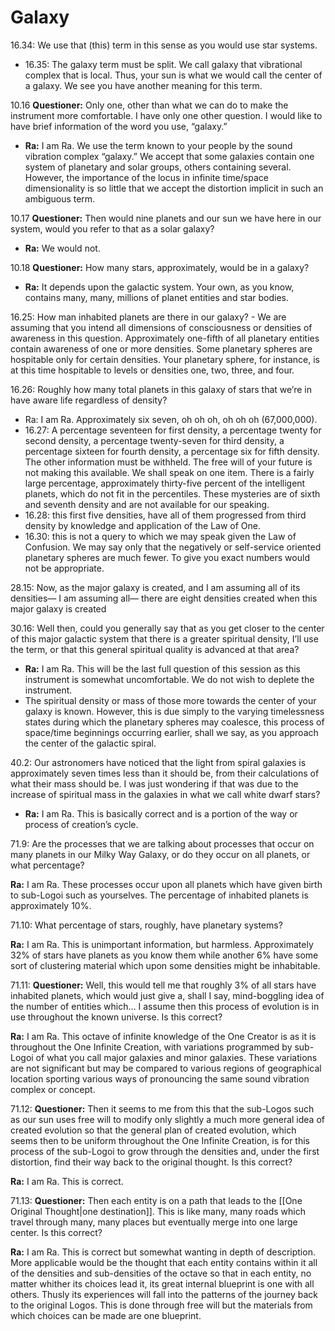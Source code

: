 # Galaxy
16.34: We use that (this) term in this sense as you would use star systems.
- 16.35: The galaxy term must be split. We call galaxy that vibrational complex that is local. Thus, your sun is what we would call the center of a galaxy. We see you have another meaning for this term.

10.16 **Questioner:** Only one, other than what we can do to make the instrument more comfortable. I have only one other question. I would like to have brief information of the word you use, “galaxy.”
- **Ra:** I am Ra. We use the term known to your people by the sound vibration complex “galaxy.” We accept that some galaxies contain one system of planetary and solar groups, others containing several. However, the importance of the locus in infinite time/space dimensionality is so little that we accept the distortion implicit in such an ambiguous term.

10.17 **Questioner:** Then would nine planets and our sun we have here in our system, would you refer to that as a solar galaxy?
- **Ra:** We would not.

10.18 **Questioner:** How many stars, approximately, would be in a galaxy?
- **Ra:** It depends upon the galactic system. Your own, as you know, contains many, many, millions of planet entities and star bodies.

16.25: How man inhabited planets are there in our galaxy? - We are assuming that you intend all dimensions of consciousness or densities of awareness in this question. Approximately one-fifth of all planetary entities contain awareness of one or more densities. Some planetary spheres are hospitable only for certain densities. Your planetary sphere, for instance, is at this time hospitable to levels or densities one, two, three, and four.

16.26: Roughly how many total planets in this galaxy of stars that we’re in have aware life regardless of density?
- Ra: I am Ra. Approximately six seven, oh oh oh, oh oh oh (67,000,000).
- 16.27: A percentage seventeen for first density, a percentage twenty for second density, a percentage twenty-seven for third density, a percentage sixteen for fourth density, a percentage six for fifth density. The other information must be withheld. The free will of your future is not making this available. We shall speak on one item. There is a fairly large percentage, approximately thirty-five percent of the intelligent planets, which do not fit in the percentiles. These mysteries are of sixth and seventh density and are not available for our speaking.
- 16.28: this first five densities, have all of them progressed from third density by knowledge and application of the Law of One.
- 16.30: this is not a query to which we may speak given the Law of Confusion. We may say only that the negatively or self-service oriented planetary spheres are much fewer. To give you exact numbers would not be appropriate.

28.15: Now, as the major galaxy is created, and I am assuming all of its densities— I am assuming all— there are eight densities created when this major galaxy is created

30.16: Well then, could you generally say that as you get closer to the center of this major galactic system that there is a greater spiritual density, I’ll use the term, or that this general spiritual quality is advanced at that area?
- **Ra:** I am Ra. This will be the last full question of this session as this instrument is somewhat uncomfortable. We do not wish to deplete the instrument.
- The spiritual density or mass of those more towards the center of your galaxy is known. However, this is due simply to the varying timelessness states during which the planetary spheres may coalesce, this process of space/time beginnings occurring earlier, shall we say, as you approach the center of the galactic spiral.

40.2: Our astronomers have noticed that the light from spiral galaxies is approximately seven times less than it should be, from their calculations of what their mass should be. I was just wondering if that was due to the increase of spiritual mass in the galaxies in what we call white dwarf stars?
- **Ra:** I am Ra. This is basically correct and is a portion of the way or process of creation’s cycle.

71.9: Are the processes that we are talking about processes that occur on many planets in our Milky Way Galaxy, or do they occur on all planets, or what percentage?

**Ra:** I am Ra. These processes occur upon all planets which have given birth to sub-Logoi such as yourselves. The percentage of inhabited planets is approximately 10%.

71.10: What percentage of stars, roughly, have planetary systems?

**Ra:** I am Ra. This is unimportant information, but harmless. Approximately 32% of stars have planets as you know them while another 6% have some sort of clustering material which upon some densities might be inhabitable.

71.11: **Questioner:** Well, this would tell me that roughly 3% of all stars have inhabited planets, which would just give a, shall I say, mind-boggling idea of the number of entities which… I assume then this process of evolution is in use throughout the known universe. Is this correct?

**Ra:** I am Ra. This octave of infinite knowledge of the One Creator is as it is throughout the One Infinite Creation, with variations programmed by sub-Logoi of what you call major galaxies and minor galaxies. These variations are not significant but may be compared to various regions of geographical location sporting various ways of pronouncing the same sound vibration complex or concept.

71.12: **Questioner:** Then it seems to me from this that the sub-Logos such as our sun uses free will to modify only slightly a much more general idea of created evolution so that the general plan of created evolution, which seems then to be uniform throughout the One Infinite Creation, is for this process of the sub-Logoi to grow through the densities and, under the first distortion, find their way back to the original thought. Is this correct?

**Ra:** I am Ra. This is correct.

71.13: **Questioner:** Then each entity is on a path that leads to the [[One Original Thought|one destination]]. This is like many, many roads which travel through many, many places but eventually merge into one large center. Is this correct?

**Ra:** I am Ra. This is correct but somewhat wanting in depth of description. More applicable would be the thought that each entity contains within it all of the densities and sub-densities of the octave so that in each entity, no matter whither its choices lead it, its great internal blueprint is one with all others. Thusly its experiences will fall into the patterns of the journey back to the original Logos. This is done through free will but the materials from which choices can be made are one blueprint.

